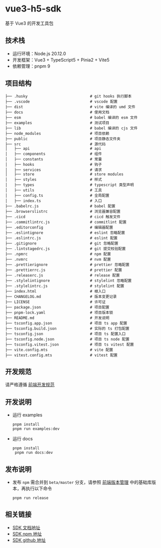 # vue3-h5-sdk

基于 Vue3 的开发工具包

## 技术栈

- 运行环境：Node.js 20.12.0
- 开发框架：Vue3 + TypeScript5 + Pinia2 + Vite5
- 依赖管理：pnpm 9

## 项目结构

```shell
├── .husky                            # git hooks 执行脚本
├── .vscode                           # vscode 配置
├── dist                              # vite 编译的 umd 文件
├── docs                              # 使用文档
├── esm                               # babel 编译的 esm 文件
├── examples                          # 测试项目
├── lib                               # babel 编译的 cjs 文件
├── node_modules                      # 项目依赖
├── public                            # 项目静态文件夹
├── src                               # 源代码
│   ├── api                           # api
│   ├── components                    # 组件
│   ├── constants                     # 常量
│   ├── hooks                         # 钩子
│   ├── services                      # 请求
│   ├── store                         # store modules
│   ├── styles                        # 样式
│   ├── types                         # typescript 类型声明
│   ├── utils                         # 工具
│   ├── config.ts                     # 全局配置
│   ├── index.ts                      # 入口
├── .babelrc.js                       # babel 配置
├── .browserslistrc                   # 浏览器兼容配置
├── .cicd                             # cicd 触发文件
├── .commitlintrc.js                  # commitlint 配置
├── .editorconfig                     # 编辑器配置
├── .eslintignore                     # eslint 忽略配置
├── .eslintrc.js                      # eslint 配置
├── .gitignore                        # git 忽略配置
├── .lintstagedrc.js                  # git 提交校验配置
├── .npmrc                            # npm 配置
├── .nvmrc                            # nvm 配置
├── .prettierignore                   # prettier 忽略配置
├── .prettierrc.js                    # prettier 配置
├── .releaserc.js                     # release 配置
├── .stylelintignore                  # stylelint 忽略配置
├── .stylelintrc.js                   # stylelint 配置
├── index.html                        # 根入口
├── CHANGELOG.md                      # 版本变更记录
├── LICENSE                           # 许可证
├── package.json                      # 项目配置
├── pnpm-lock.yaml                    # 项目版本锁
├── README.md                         # 开发说明
├── tsconfig.app.json                 # 项目 ts app 配置
├── tsconfig.build.json               # 实际的 ts 打包配置
├── tsconfig.json                     # 项目 ts 配置入口
├── tsconfig.node.json                # 项目 ts node 配置
├── tsconfig.vitest.json              # 项目 ts vitest 配置
├── vite.config.mts                   # vite 配置
├── vitest.config.mts                 # vitest 配置
```

## 开发规范

请严格遵循 [前端开发规范](https://sxwy.github.io/standard/)

## 开发说明

- 运行 examples

  ```shell
  pnpm install
  pnpm run examples:dev
  ```

- 运行 docs

  ```shell
  pnpm install
   pnpm run docs:dev
  ```

## 发布说明

- 发布 `npm` 需合并到 `beta/master` 分支，请参照 [前端版本管理](https://sxwy.github.io/standard/rules/project/version.html) 中的基础库版本，再执行以下命令

  ```shell
  pnpm run release
  ```

## 相关链接

- [SDK 文档地址](https://sxwy.github.io/vue3-h5-sdk/)
- [SDK npm 地址](https://www.npmjs.com/package/@sxwy/h5-sdk)
- [SDK github 地址](https://github.com/sxwy/vue3-h5-sdk)
